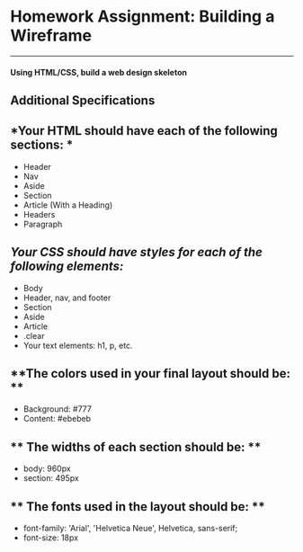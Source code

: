 # Homework Assignment:  Building a Wireframe
----------------------------------------------------------

 #### Using HTML/CSS, build a web design skeleton

## Additional Specifications

*Your HTML should have each of the following sections: *
----------------------------------------------------------
* Header
* Nav
* Aside
* Section
* Article (With a Heading)
* Headers
* Paragraph

*Your CSS should have styles for each of the following elements:*
-------------------------------------------------------------------
* Body
* Header, nav, and footer
* Section
* Aside
* Article
* .clear
* Your text elements: h1, p, etc.


**The colors used in your final layout should be: **
--------------------------------------------------------------------
* Background: #777
* Content: #ebebeb

** The widths of each section should be: **
--------------------------------------------------------------------
* body: 960px
* section: 495px


** The fonts used in the layout should be: **
---------------------------------------------------------------------
* font-family: 'Arial', 'Helvetica Neue', Helvetica, sans-serif;
* font-size: 18px

